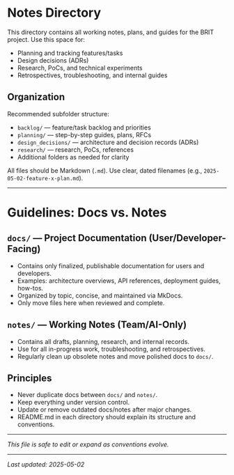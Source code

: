 # Notes Directory

This directory contains all working notes, plans, and guides for the BRIT project. Use this space for:
- Planning and tracking features/tasks
- Design decisions (ADRs)
- Research, PoCs, and technical experiments
- Retrospectives, troubleshooting, and internal guides

## Organization

Recommended subfolder structure:
- `backlog/` — feature/task backlog and priorities
- `planning/` — step-by-step guides, plans, RFCs
- `design_decisions/` — architecture and decision records (ADRs)
- `research/` — research, PoCs, references
- Additional folders as needed for clarity

All files should be Markdown (`.md`). Use clear, dated filenames (e.g., `2025-05-02-feature-x-plan.md`).

---

# Guidelines: Docs vs. Notes

## `docs/` — Project Documentation (User/Developer-Facing)
- Contains only finalized, publishable documentation for users and developers.
- Examples: architecture overviews, API references, deployment guides, how-tos.
- Organized by topic, concise, and maintained via MkDocs.
- Only move files here when reviewed and complete.

## `notes/` — Working Notes (Team/AI-Only)
- Contains all drafts, planning, research, and internal records.
- Use for all in-progress work, troubleshooting, and retrospectives.
- Regularly clean up obsolete notes and move polished docs to `docs/`.

## Principles
- Never duplicate docs between `docs/` and `notes/`.
- Keep everything under version control.
- Update or remove outdated docs/notes after major changes.
- README.md in each directory should explain its structure and conventions.

---

*This file is safe to edit or expand as conventions evolve.*

---

_Last updated: 2025-05-02_
